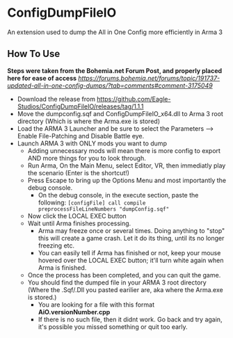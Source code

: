 # ConfigDumpFileIO
An extension used to dump the All in One Config more efficiently in Arma 3

## How To Use
**Steps were taken from the Bohemia.net Forum Post, and properly placed here for ease of access**
_https://forums.bohemia.net/forums/topic/191737-updated-all-in-one-config-dumps/?tab=comments#comment-3175049_

- Download the release from https://github.com/Eagle-Studios/ConfigDumpFileIO/releases/tag/1.1.1
- Move the dumpconfig.sqf and ConfigDumpFileIO_x64.dll to Arma 3 root directory (Which is where the Arma.exe is stored)
- Load the ARMA 3 Launcher and be sure to select the Parameters --> Enable File-Patching and Disable Battle eye.
- Launch ARMA 3 with ONLY mods you want to dump
  - Adding unnecessary mods will mean there is more config to export AND more things for you to look through.
  - Run Arma, On the Main Menu, select Editor, VR, then immediatly play the scenario (Enter is the shortcut!)
  - Press Escape to bring up the Options Menu and most importantly the debug console.
    - On the debug console, in the execute section, paste the following:
    ``` [configFile] call compile preprocessFileLineNumbers "dumpConfig.sqf" ```
  - Now click the LOCAL EXEC button
  - Wait until Arma finishes processing.
    - Arma may freeze once or several times. Doing anything to "stop" this will create a game crash. Let it do its thing, until its no longer freezing etc.
    - You can easily tell if Arma has finished or not, keep your mouse hovered over the LOCAL EXEC button; it'll turn white again when Arma is finished. 
  - Once the process has been completed, and you can quit the game. 
  - You should find the dumped file in your ARMA 3 root directory (Where the .Sqf/.Dll you pasted earilier are, aka where the Arma.exe is stored.)
    - You are looking for a file with this format **AiO.versionNumber.cpp**
    - If there is no such file, then it didnt work. Go back and try again, it's possible you missed something or quit too early.

